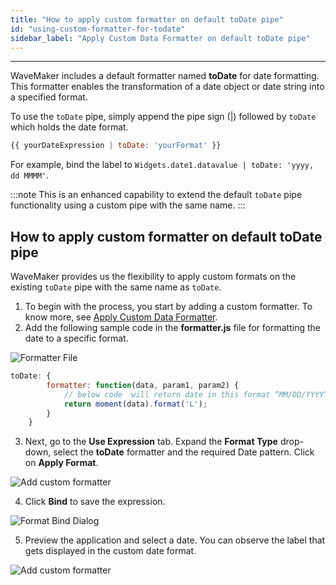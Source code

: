 ```yaml
---
title: "How to apply custom formatter on default toDate pipe"
id: "using-custom-formatter-for-todate"
sidebar_label: "Apply Custom Data Formatter on default toDate pipe"
---
```

---

WaveMaker includes a default formatter named **toDate** for date formatting. This formatter enables the transformation of a date object or date string into a specified format.

To use the `toDate` pipe, simply append the pipe sign (|) followed by `toDate` which holds the date format.
    
```js
{{ yourDateExpression | toDate: 'yourFormat' }}
```

For example, bind the label to `Widgets.date1.datavalue | toDate: 'yyyy, dd MMMM'`.

:::note
This is an enhanced capability to extend the default `toDate` pipe functionality using a custom pipe with the same name.
:::

## How to apply custom formatter on default toDate pipe

WaveMaker provides us the flexibility to apply custom formats on the existing `toDate` pipe with the same name as `toDate`.

1. To begin with the process, you start by adding a custom formatter. To know more, see [Apply Custom Data Formatter](/learn/how-tos/using-custom-formatter/).
2. Add the following sample code in the **formatter.js** file for formatting the date to a specific format.

![Formatter File](/learn/assets/custom-formatter-file.png)

```js
toDate: {
        formatter: function(data, param1, param2) {
            // below code  will return date in this format “MM/DD/YYYY”
            return moment(data).format('L');
        }
    }
```

3. Next, go to the **Use Expression** tab. Expand the **Format Type** drop-down, select the **toDate** formatter and the required Date pattern. Click on **Apply Format**.

![Add custom formatter](/learn/assets/add-custom-formatter-todate.png)

4. Click **Bind** to save the expression.

![Format Bind Dialog](/learn/assets/custom-formatter-bind-dialog.png)

5. Preview the application and select a date. You can observe the label that gets displayed in the custom date format.

![Add custom formatter](/learn/assets/result-using-todatecustom-formatter.png)


